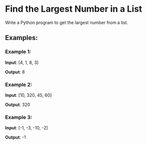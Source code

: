 # Find the Largest Number in a List

Write a Python program to get the largest number from a list.

## Examples:

### Example 1:

**Input**: [4, 1, 8, 3]

**Output**: 8

### Example 2:

**Input**: [10, 320, 45, 60]

**Output**: 320

### Example 3:

**Input**: [-1, -3, -10, -2]

**Output**: -1

